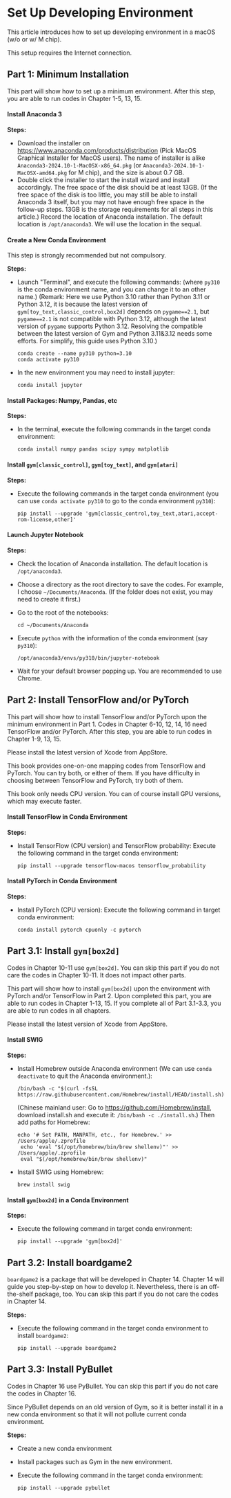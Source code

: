 # Set Up Developing Environment

This article introduces how to set up developing environment in a macOS (w/o or w/ M chip).

This setup requires the Internet connection.

## Part 1: Minimum Installation

This part will show how to set up a minimum environment. After this step, you are able to run codes in Chapter 1-5, 13, 15.

#### Install Anaconda 3

**Steps:**

- Download the installer on https://www.anaconda.com/products/distribution (Pick MacOS Graphical Installer for MacOS users). The name of installer is alike `Anaconda3-2024.10-1-MacOSX-x86_64.pkg` (or `Anaconda3-2024.10-1-MacOSX-amd64.pkg` for M chip), and the size is about 0.7 GB.
- Double click the installer to start the install wizard and install accordingly. The free space of the disk should be at least 13GB. (If the free space of the disk is too little, you may still be able to install Anaconda 3 itself, but you may not have enough free space in the follow-up steps. 13GB is the storage requirements for all steps in this article.) Record the location of Anaconda installation. The default location is `/opt/anaconda3`. We will use the location in the sequal.

#### Create a New Conda Environment

This step is strongly recommended but not compulsory.

**Steps:**

- Launch "Terminal", and execute the following commands: (where `py310` is the conda environment name, and you can change it to an other name.) (Remark: Here we use Python 3.10 rather than Python 3.11 or Python 3.12, it is because the latest version of `gym[toy_text,classic_control,box2d]` depends on `pygame==2.1`, but `pygame==2.1` is not compatible with Python 3.12, although the latest version of `pygame` supports Python 3.12. Resolving the compatible between the latest version of Gym and Python 3.11&3.12 needs some efforts. For simplify, this guide uses Python 3.10.)
   ```
   conda create --name py310 python=3.10
   conda activate py310
   ```

- In the new environment you may need to install jupyter:
   ```
   conda install jupyter
   ```

#### Install Packages: Numpy, Pandas, etc

**Steps:**

- In the terminal, execute the following commands in the target conda environment:
   ```
   conda install numpy pandas scipy sympy matplotlib
   ```

#### Install `gym[classic_control]`, `gym[toy_text]`, and `gym[atari]`

**Steps:**

- Execute the following commands in the target conda environment (you can use `conda activate py310` to go to the conda environment `py310`):
   ```
   pip install --upgrade 'gym[classic_control,toy_text,atari,accept-rom-license,other]'
   ```

#### Launch Jupyter Notebook

**Steps:**

- Check the location of Anaconda installation. The default location is `/opt/anaconda3`.
- Choose a directory as the root directory to save the codes. For example, I choose `~/Documents/Anaconda`. (If the folder does not exist, you may need to create it first.)
- Go to the root of the notebooks:
   ```
   cd ~/Documents/Anaconda
   ```
- Execute `python` with the information of the conda environment (say `py310`):
   ```
   /opt/anaconda3/envs/py310/bin/jupyter-notebook
   ```

- Wait for your default browser popping up. You are recommended to use Chrome.

## Part 2: Install TensorFlow and/or PyTorch

This part will show how to install TensorFlow and/or PyTorch upon the minimum environment in Part 1. Codes in Chapter 6-10, 12, 14, 16 need TensorFlow and/or PyTorch. After this step, you are able to run codes in Chapter 1-9, 13, 15.

Please install the latest version of Xcode from AppStore.

This book provides one-on-one mapping codes from TensorFlow and PyTorch. You can try both, or either of them. If you have difficulty in choosing between TensorFlow and PyTorch, try both of them.

This book only needs CPU version. You can of course install GPU versions, which may execute faster.

#### Install TensorFlow in Conda Environment

**Steps:**

- Install TensorFlow (CPU version) and TensorFlow probability: Execute the following command in the target conda environment:
   ```
   pip install --upgrade tensorflow-macos tensorflow_probability
   ```

#### Install PyTorch in Conda Environment

**Steps:**

- Install PyTorch (CPU version): Execute the following command in target conda environment:
   ```
   conda install pytorch cpuonly -c pytorch
   ```

## Part 3.1: Install `gym[box2d]`

Codes in Chapter 10-11 use `gym[box2d]`. You can skip this part if you do not care the codes in Chapter 10-11. It does not impact other parts.

This part will show how to install `gym[box2d]` upon the environment with PyTorch and/or TensorFlow in Part 2. Upon completed this part, you are able to run codes in Chapter 1-13, 15. If you complete all of Part 3.1-3.3, you are able to run codes in all chapters.

Please install the latest version of Xcode from AppStore.

#### Install SWIG

**Steps:**

- Install Homebrew outside Anaconda environment (We can use `conda deactivate` to quit the Anaconda environment.):
   ```
   /bin/bash -c "$(curl -fsSL https://raw.githubusercontent.com/Homebrew/install/HEAD/install.sh)"
   ```
   (Chinese mainland user: Go to https://github.com/Homebrew/install, download install.sh and execute it: `/bin/bash -c ./install.sh`.) Then add paths for Homebrew:
   ```
   echo '# Set PATH, MANPATH, etc., for Homebrew.' >> /Users/apple/.zprofile
    echo 'eval "$(/opt/homebrew/bin/brew shellenv)"' >> /Users/apple/.zprofile
    eval "$(/opt/homebrew/bin/brew shellenv)"
   ```
- Install SWIG using Homebrew:
   ```
   brew install swig
   ```

#### Install `gym[box2d]` in a Conda Environment

**Steps:**

- Execute the following command in target conda environment:
   ```
   pip install --upgrade 'gym[box2d]'
   ```

## Part 3.2: Install boardgame2

`boardgame2` is a package that will be developed in Chapter 14. Chapter 14 will guide you step-by-step on how to develop it. Nevertheless, there is an off-the-shelf package, too. You can skip this part if you do not care the codes in Chapter 14.

**Steps:**

- Execute the following command in the target conda environment to install `boardgame2`:
   ```
   pip install --upgrade boardgame2
   ```

## Part 3.3: Install PyBullet

Codes in Chapter 16 use PyBullet. You can skip this part if you do not care the codes in Chapter 16.

Since PyBullet depends on an old version of Gym, so it is better install it in a new conda environment so that it will not pollute current conda environment.

**Steps:**

- Create a new conda environment

- Install packages such as Gym in the new environment.

- Execute the following command in the target conda environment:
   ```
   pip install --upgrade pybullet
   ```

